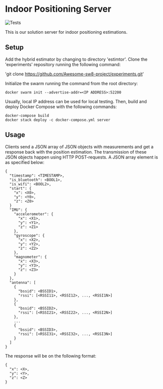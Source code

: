 # Indoor Positioning Server
![Tests](https://github.com/Awesome-sw8-project/server/actions/workflows/python-app.yml/badge.svg)

This is our solution server for indoor positioning estimations.

## Setup
Add the hybrid estimator by changing to directory 'estimtor'.
Clone the 'experiments' repository running the following command:

'git clone https://github.com/Awesome-sw8-project/experiments.git'

Initialize the swarm running the command from the root directory:

`docker swarm init --advertise-addr=<IP ADDRESS>:52200`

Usually, local IP address can be used for local testing.
Then, build and deploy Docker Compose with the following commands:

````
docker-compose build
docker stack deploy -c docker-compose.yml server
````

## Usage
Clients send a JSON array of JSON objects with measurements and get a response back with the position estimation. The transmission of these JSON objects happen using HTTP POST-requests. A JSON array element is as specified below:

````
{
  "timestamp": <TIMESTAMP>,
  "is_bluetooth": <BOOL1>,
  "is_wifi": <BOOL2>,
  "start": {
    "x": <X0>,
    "y": <Y0>,
    "z": <Z0>
  }
  "IMU": {
    "accelerometer": {
      "x": <X1>,
      "y": <Y1>,
      "z": <Z1>
    },
    "gyroscope": {
      "x": <X2>,
      "y": <Y2>,
      "z": <Z2>
    },
    "magnometer": {
      "x": <X3>,
      "y": <Y3>,
      "z": <Z3>
    }
  },
  "antenna": [
    {
      "bssid": <BSSID1>,
      "rssi": [<RSSI11>, <RSSI12>, ..., <RSSI1N>]
    },
    {
      "bssid": <BSSID2>,
      "rssi": [<RSSI21>, <RSSI22>, ..., <RSSI2N>]
    },
    ...
    {
      "bssid": <BSSID3>,
      "rssi": [<RSSI31>, <RSSI32>, ..., <RSSI3N>]
    }
  ]
}
````

The response will be on the following format:


````
{
  "x": <X>,
  "y": <Y>,
  "z": <Z>
}
````
